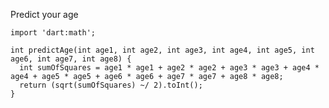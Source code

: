 Predict your age

    import 'dart:math';
    
    int predictAge(int age1, int age2, int age3, int age4, int age5, int age6, int age7, int age8) {
      int sumOfSquares = age1 * age1 + age2 * age2 + age3 * age3 + age4 * age4 + age5 * age5 + age6 * age6 + age7 * age7 + age8 * age8;
      return (sqrt(sumOfSquares) ~/ 2).toInt();
    }
